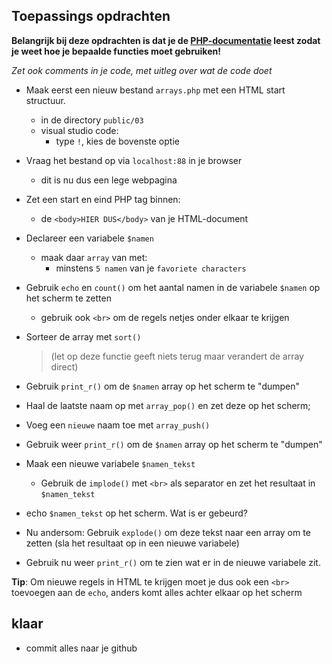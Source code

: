 
## Toepassings opdrachten

**Belangrijk bij deze opdrachten is dat je de [PHP-documentatie](https://www.php.net/manual/en/ref.array.php) leest zodat je weet hoe je bepaalde functies moet gebruiken!**

*Zet ook comments in je code, met uitleg over wat de code doet*

- Maak eerst een nieuw bestand `arrays.php` met een HTML start structuur. 
    - in de directory `public/03`
    - visual studio code:
        - type `!`, kies de bovenste optie
- Vraag het bestand op via `localhost:88` in je browser 
    - dit is nu dus een lege webpagina



- Zet een start en eind PHP tag binnen:
    - de `<body>HIER DUS</body>` van je HTML-document
- Declareer een variabele `$namen`
    - maak daar `array` van met:
        - minstens `5 namen` van je `favoriete characters`

- Gebruik `echo` en `count()` om het aantal namen in de variabele `$namen` op het scherm te zetten 
    - gebruik ook `<br>` om de regels netjes onder elkaar te krijgen
- Sorteer de array met `sort()` 
    > (let op deze functie geeft niets terug maar verandert de array direct)
- Gebruik `print_r()` om de `$namen` array op het scherm te "dumpen"
- Haal de laatste naam op met `array_pop()` en zet deze op het scherm;
- Voeg een `nieuwe` naam toe met `array_push()`
- Gebruik weer `print_r()` om de `$namen` array op het scherm te "dumpen"
- Maak een nieuwe variabele `$namen_tekst`
    - Gebruik de `implode()` met `<br>` als separator en zet het resultaat in `$namen_tekst`
    
- echo `$namen_tekst` op het scherm. Wat is er gebeurd?
- Nu andersom: Gebruik `explode()` om deze tekst naar een array om te zetten (sla het resultaat op in een nieuwe variabele)
- Gebruik nu weer `print_r()` om te zien wat er in de nieuwe variabele zit.


**Tip**: Om nieuwe regels in HTML te krijgen moet je dus ook een `<br>` toevoegen aan de `echo`, anders komt alles achter elkaar op het scherm

## klaar
- commit alles naar je github
